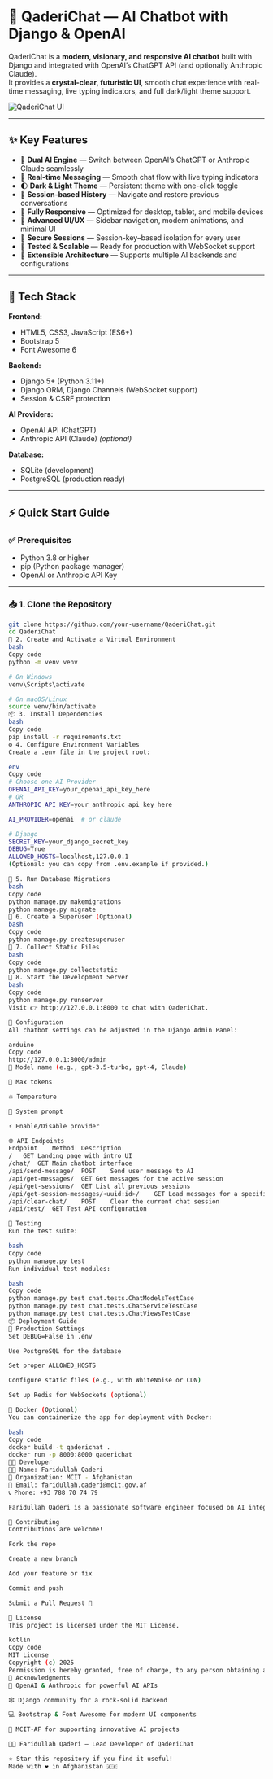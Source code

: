 # 🤖 QaderiChat — AI Chatbot with Django & OpenAI

QaderiChat is a **modern, visionary, and responsive AI chatbot** built with Django and integrated with OpenAI’s ChatGPT API (and optionally Anthropic Claude).  
It provides a **crystal-clear, futuristic UI**, smooth chat experience with real-time messaging, live typing indicators, and full dark/light theme support.

![QaderiChat UI](./static/images/banner.png)

---

## ✨ Key Features

- 🤖 **Dual AI Engine** — Switch between OpenAI’s ChatGPT or Anthropic Claude seamlessly  
- 💬 **Real-time Messaging** — Smooth chat flow with live typing indicators  
- 🌓 **Dark & Light Theme** — Persistent theme with one-click toggle  
- 📜 **Session-based History** — Navigate and restore previous conversations  
- 📱 **Fully Responsive** — Optimized for desktop, tablet, and mobile devices  
- 🧠 **Advanced UI/UX** — Sidebar navigation, modern animations, and minimal UI  
- 🔐 **Secure Sessions** — Session-key–based isolation for every user  
- 🧪 **Tested & Scalable** — Ready for production with WebSocket support  
- 🚀 **Extensible Architecture** — Supports multiple AI backends and configurations

---

## 🧰 Tech Stack

**Frontend:**  
- HTML5, CSS3, JavaScript (ES6+)  
- Bootstrap 5  
- Font Awesome 6  

**Backend:**  
- Django 5+ (Python 3.11+)  
- Django ORM, Django Channels (WebSocket support)  
- Session & CSRF protection  

**AI Providers:**  
- OpenAI API (ChatGPT)  
- Anthropic API (Claude) *(optional)*  

**Database:**  
- SQLite (development)  
- PostgreSQL (production ready)

---

## ⚡ Quick Start Guide

### ✅ Prerequisites

- Python 3.8 or higher  
- pip (Python package manager)  
- OpenAI or Anthropic API Key  

---

### 📥 1. Clone the Repository
```bash
git clone https://github.com/your-username/QaderiChat.git
cd QaderiChat
🐍 2. Create and Activate a Virtual Environment
bash
Copy code
python -m venv venv

# On Windows
venv\Scripts\activate

# On macOS/Linux
source venv/bin/activate
📦 3. Install Dependencies
bash
Copy code
pip install -r requirements.txt
⚙️ 4. Configure Environment Variables
Create a .env file in the project root:

env
Copy code
# Choose one AI Provider
OPENAI_API_KEY=your_openai_api_key_here
# OR
ANTHROPIC_API_KEY=your_anthropic_api_key_here

AI_PROVIDER=openai  # or claude

# Django
SECRET_KEY=your_django_secret_key
DEBUG=True
ALLOWED_HOSTS=localhost,127.0.0.1
(Optional: you can copy from .env.example if provided.)

🧭 5. Run Database Migrations
bash
Copy code
python manage.py makemigrations
python manage.py migrate
👤 6. Create a Superuser (Optional)
bash
Copy code
python manage.py createsuperuser
🧹 7. Collect Static Files
bash
Copy code
python manage.py collectstatic
🚀 8. Start the Development Server
bash
Copy code
python manage.py runserver
Visit 👉 http://127.0.0.1:8000 to chat with QaderiChat.

🧠 Configuration
All chatbot settings can be adjusted in the Django Admin Panel:

arduino
Copy code
http://127.0.0.1:8000/admin
🧠 Model name (e.g., gpt-3.5-turbo, gpt-4, Claude)

🧮 Max tokens

🔥 Temperature

📜 System prompt

⚡ Enable/Disable provider

🌐 API Endpoints
Endpoint	Method	Description
/	GET	Landing page with intro UI
/chat/	GET	Main chatbot interface
/api/send-message/	POST	Send user message to AI
/api/get-messages/	GET	Get messages for the active session
/api/get-sessions/	GET	List all previous sessions
/api/get-session-messages/<uuid:id>/	GET	Load messages for a specific session
/api/clear-chat/	POST	Clear the current chat session
/api/test/	GET	Test API configuration

🧪 Testing
Run the test suite:

bash
Copy code
python manage.py test
Run individual test modules:

bash
Copy code
python manage.py test chat.tests.ChatModelsTestCase
python manage.py test chat.tests.ChatServiceTestCase
python manage.py test chat.tests.ChatViewsTestCase
📦 Deployment Guide
🔐 Production Settings
Set DEBUG=False in .env

Use PostgreSQL for the database

Set proper ALLOWED_HOSTS

Configure static files (e.g., with WhiteNoise or CDN)

Set up Redis for WebSockets (optional)

🐳 Docker (Optional)
You can containerize the app for deployment with Docker:

bash
Copy code
docker build -t qaderichat .
docker run -p 8000:8000 qaderichat
🧑‍💻 Developer
👨‍💻 Name: Faridullah Qaderi
🏢 Organization: MCIT - Afghanistan
📧 Email: faridullah.qaderi@mcit.gov.af
📞 Phone: +93 788 70 74 79

Faridullah Qaderi is a passionate software engineer focused on AI integration, full-stack development, and building visionary digital platforms that blend technology with real human experiences.

🤝 Contributing
Contributions are welcome!

Fork the repo

Create a new branch

Add your feature or fix

Commit and push

Submit a Pull Request 🎉

🪪 License
This project is licensed under the MIT License.

kotlin
Copy code
MIT License
Copyright (c) 2025
Permission is hereby granted, free of charge, to any person obtaining a copy of this software...
🙏 Acknowledgments
🧠 OpenAI & Anthropic for powerful AI APIs

🕸️ Django community for a rock-solid backend

💻 Bootstrap & Font Awesome for modern UI components

🫡 MCIT-AF for supporting innovative AI projects

🧑‍💻 Faridullah Qaderi — Lead Developer of QaderiChat

⭐ Star this repository if you find it useful!
Made with ❤️ in Afghanistan 🇦🇫